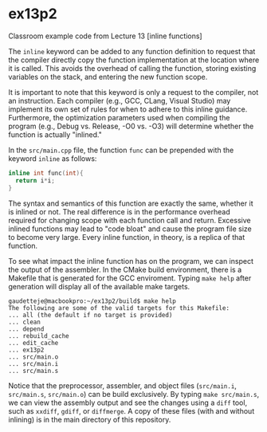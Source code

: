 # ex13p2
Classroom example code from Lecture 13 [inline functions]

The `inline` keyword can be added to any function definition to request that the compiler directly copy the function implementation at the location where it is called.  This avoids the overhead of calling the function, storing existing variables on the stack, and entering the new function scope.

It is important to note that this keyword is only a request to the compiler, not an instruction.  Each compiler (e.g., GCC, CLang, Visual Studio) may implement its own set of rules for when to adhere to this inline guidance.  Furthermore, the optimization parameters used when compiling the program (e.g., Debug vs. Release, -O0 vs. -O3) will determine whether the function is actually "inlined."

In the `src/main.cpp` file, the function `func` can be prepended with the keyword `inline` as follows:

```c++
inline int func(int){
  return i*i;
}
```

The syntax and semantics of this function are exactly the same, whether it is inlined or not.  The real difference is in the performance overhead required for changing scope with each function call and return.  Excessive inlined functions may lead to "code bloat" and cause the program file size to become very large.  Every inline function, in theory, is a replica of that function.

To see what impact the inline function has on the program, we can inspect the output of the assembler.  In the CMake build environment, there is a Makefile that is generated for the GCC enviroment.  Typing `make help` after generation will display all of the available make targets.

```
gaudetteje@macbookpro:~/ex13p2/build$ make help
The following are some of the valid targets for this Makefile:
... all (the default if no target is provided)
... clean
... depend
... rebuild_cache
... edit_cache
... ex13p2
... src/main.o
... src/main.i
... src/main.s
```

Notice that the preprocessor, assembler, and object files (`src/main.i`, `src/main.s`, `src/main.o`) can be build exclusively.  By typing `make src/main.s`, we can view the assembly output and see the changes using a `diff` tool, such as `xxdiff`, `gdiff`, or `diffmerge`.  A copy of these files (with and without inlining) is in the main directory of this repository.
